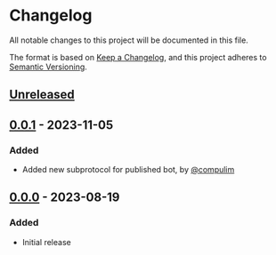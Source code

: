 # Changelog

All notable changes to this project will be documented in this file.

The format is based on [Keep a Changelog](https://keepachangelog.com/en/1.1.0/),
and this project adheres to [Semantic Versioning](https://semver.org/spec/v2.0.0.html).

## [Unreleased]

## [0.0.1] - 2023-11-05

### Added

- Added new subprotocol for published bot, by [@compulim](https://github.com/compulim)

## [0.0.0] - 2023-08-19

### Added

- Initial release

[Unreleased]: https://github.com/compulim/conversational-ai-chat-sdk/compare/v0.0.1...HEAD
[0.0.1]: https://github.com/compulim/conversational-ai-chat-sdk/compare/v0.0.0...v0.0.1
[0.0.0]: https://github.com/compulim/conversational-ai-chat-sdk/releases/tag/v0.0.0
